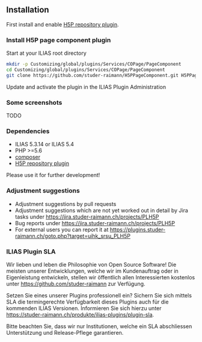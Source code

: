 ## Installation

First install and enable [H5P repository plugin](https://github.com/studer-raimann/H5P).

### Install H5P page component plugin

Start at your ILIAS root directory
```bash
mkdir -p Customizing/global/plugins/Services/COPage/PageComponent
cd Customizing/global/plugins/Services/COPage/PageComponent
git clone https://github.com/studer-raimann/H5PPageComponent.git H5PPageComponent
```
Update and activate the plugin in the ILIAS Plugin Administration

### Some screenshots
TODO

### Dependencies
* ILIAS 5.3.14 or ILIAS 5.4
* PHP >=5.6
* [composer](https://getcomposer.org)
* [H5P repository plugin](https://github.com/studer-raimann/H5P)

Please use it for further development!

### Adjustment suggestions
* Adjustment suggestions by pull requests
* Adjustment suggestions which are not yet worked out in detail by Jira tasks under https://jira.studer-raimann.ch/projects/PLH5P
* Bug reports under https://jira.studer-raimann.ch/projects/PLH5P
* For external users you can report it at https://plugins.studer-raimann.ch/goto.php?target=uihk_srsu_PLH5P

### ILIAS Plugin SLA
Wir lieben und leben die Philosophie von Open Source Software! Die meisten unserer Entwicklungen, welche wir im Kundenauftrag oder in Eigenleistung entwickeln, stellen wir öffentlich allen Interessierten kostenlos unter https://github.com/studer-raimann zur Verfügung.

Setzen Sie eines unserer Plugins professionell ein? Sichern Sie sich mittels SLA die termingerechte Verfügbarkeit dieses Plugins auch für die kommenden ILIAS Versionen. Informieren Sie sich hierzu unter https://studer-raimann.ch/produkte/ilias-plugins/plugin-sla.

Bitte beachten Sie, dass wir nur Institutionen, welche ein SLA abschliessen Unterstützung und Release-Pflege garantieren.

